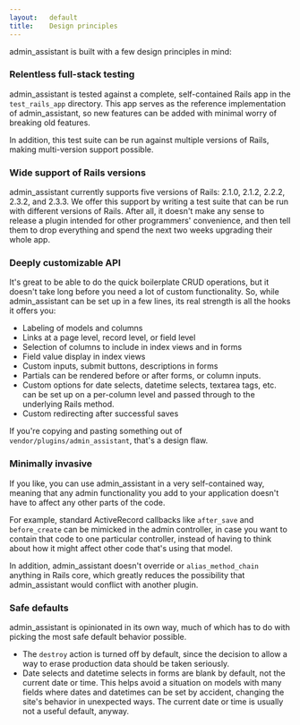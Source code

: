 ```yaml
---
layout:   default
title:    Design principles
---
```


admin\_assistant is built with a few design principles in mind:

### Relentless full-stack testing

admin\_assistant is tested against a complete, self-contained Rails app in the `test_rails_app` directory. This app serves as the reference implementation of admin\_assistant, so new features can be added with minimal worry of breaking old features.

In addition, this test suite can be run against multiple versions of Rails, making multi-version support possible.


### Wide support of Rails versions

admin\_assistant currently supports five versions of Rails: 2.1.0, 2.1.2, 2.2.2, 2.3.2, and 2.3.3. We offer this support by writing a test suite that can be run with different versions of Rails. After all, it doesn't make any sense to release a plugin intended for other programmers' convenience, and then tell them to drop everything and spend the next two weeks upgrading their whole app.


### Deeply customizable API

It's great to be able to do the quick boilerplate CRUD operations, but it doesn't take long before you need a lot of custom functionality. So, while admin\_assistant can be set up in a few lines, its real strength is all the hooks it offers you:

* Labeling of models and columns
* Links at a page level, record level, or field level
* Selection of columns to include in index views and in forms
* Field value display in index views
* Custom inputs, submit buttons, descriptions in forms
* Partials can be rendered before or after forms, or column inputs.
* Custom options for date selects, datetime selects, textarea tags, etc. can be set up on a per-column level and passed through to the underlying Rails method.
* Custom redirecting after successful saves

If you're copying and pasting something out of `vendor/plugins/admin_assistant`, that's a design flaw.


### Minimally invasive

If you like, you can use admin\_assistant in a very self-contained way, meaning that any admin functionality you add to your application doesn't have to affect any other parts of the code.

For example, standard ActiveRecord callbacks like `after_save` and `before_create` can be mimicked in the admin controller, in case you want to contain that code to one particular controller, instead of having to think about how it might affect other code that's using that model.

In addition, admin\_assistant doesn't override or `alias_method_chain` anything in Rails core, which greatly reduces the possibility that admin\_assistant would conflict with another plugin.


### Safe defaults

admin\_assistant is opinionated in its own way, much of which has to do with picking the most safe default behavior possible.

* The `destroy` action is turned off by default, since the decision to allow a way to erase production data should be taken seriously.
* Date selects and datetime selects in forms are blank by default, not the current date or time. This helps avoid a situation on models with many fields where dates and datetimes can be set by accident, changing the site's behavior in unexpected ways. The current date or time is usually not a useful default, anyway.
